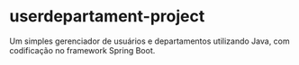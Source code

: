 # userdepartament-project
 Um simples gerenciador de usuários e departamentos utilizando Java, com codificação no framework Spring Boot.

